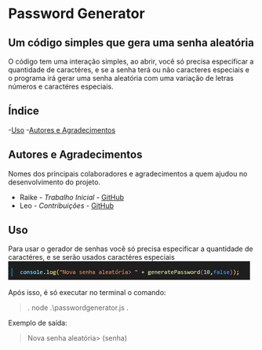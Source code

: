 # Password Generator
## Um código simples que gera uma senha aleatória

O código tem uma interação simples, ao abrir, você só precisa especificar a quantidade de caractéres, e se a senha terá ou não caracteres especiais e o programa irá gerar uma senha aleatória com uma variação de letras números e caractéres especiais.

## Índice 

-[Uso](#Uso)
-[Autores e Agradecimentos](#Autores)

## Autores e Agradecimentos 

Nomes dos principais colaboradores e agradecimentos a quem ajudou no desenvolvimento do projeto.

- Raike  - *Trabalho Inicial* - [GitHub](https://github.com/eeRaike)
- Leo - *Contribuições* - [GitHub](https://github.com/LeoSouzaSenac)

## Uso

Para usar o gerador de senhas você só precisa especificar a quantidade de caractéres, e se serão usados caractéres especiais
![Como usar!](https://github.com/eeRaike/passwordgen/blob/main/print.png "teste")

Após isso, é só executar no terminal o comando:
>.
> node .\passwordgenerator.js
>.

Exemplo de saída:

>Nova senha aleatória> (senha)
